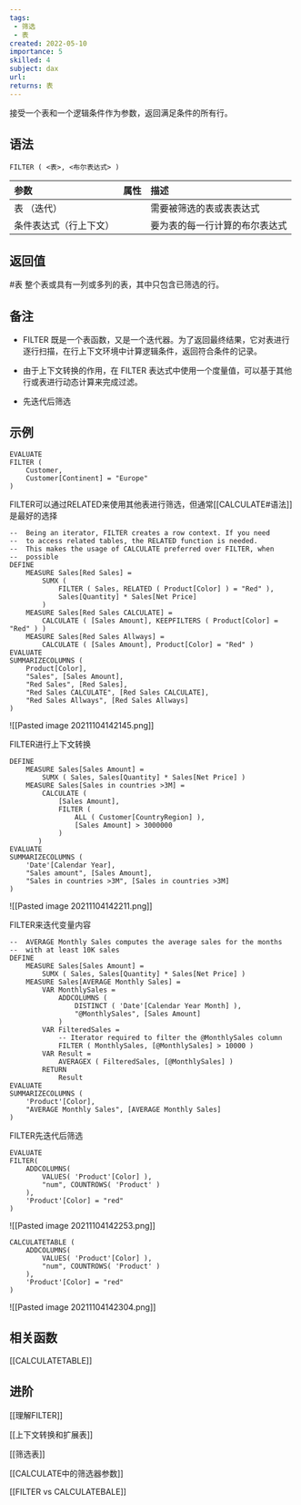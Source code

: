 ```yaml
---
tags:
 - 筛选
 - 表
created: 2022-05-10
importance: 5
skilled: 4
subject: dax
url: 
returns: 表
---
```





接受一个表和一个逻辑条件作为参数，返回满足条件的所有行。

## 语法

```DAX
FILTER ( <表>, <布尔表达式> )
```

|参数|属性|描述|
| :----------------------------------------------------------- | :--------- | :----------------------------------------------------------- |
|表 （迭代）||需要被筛选的表或表表达式|
|条件表达式（行上下文）||要为表的每一行计算的布尔表达式|

## 返回值

#表 整个表或具有一列或多列的表，其中只包含已筛选的行。

## 备注

-   FILTER 既是一个表函数，又是一个迭代器。为了返回最终结果，它对表进行逐行扫描，在行上下文环境中计算逻辑条件，返回符合条件的记录。
    
-   由于上下文转换的作用，在 FILTER 表达式中使用一个度量值，可以基于其他行或表进行动态计算来完成过滤。
    
-   先迭代后筛选
    

## 示例

```DAX
EVALUATE
FILTER (
    Customer,
    Customer[Continent] = "Europe"
)
```

FILTER可以通过RELATED来使用其他表进行筛选，但通常[[CALCULATE#语法]]是最好的选择

```DAX
--  Being an iterator, FILTER creates a row context. If you need
--  to access related tables, the RELATED function is needed.
--  This makes the usage of CALCULATE preferred over FILTER, when
--  possible
DEFINE
    MEASURE Sales[Red Sales] =
        SUMX (
            FILTER ( Sales, RELATED ( Product[Color] ) = "Red" ),
            Sales[Quantity] * Sales[Net Price]
        )
    MEASURE Sales[Red Sales CALCULATE] =
        CALCULATE ( [Sales Amount], KEEPFILTERS ( Product[Color] = "Red" ) )
    MEASURE Sales[Red Sales Allways] =
        CALCULATE ( [Sales Amount], Product[Color] = "Red" ) 
EVALUATE
SUMMARIZECOLUMNS (
    Product[Color],
    "Sales", [Sales Amount],
    "Red Sales", [Red Sales],
    "Red Sales CALCULATE", [Red Sales CALCULATE],
    "Red Sales Allways", [Red Sales Allways]
)
```

![[Pasted image 20211104142145.png]]

FILTER进行上下文转换

```DAX
DEFINE
    MEASURE Sales[Sales Amount] =
        SUMX ( Sales, Sales[Quantity] * Sales[Net Price] )
    MEASURE Sales[Sales in countries >3M] =
        CALCULATE (
            [Sales Amount],
            FILTER (
                ALL ( Customer[CountryRegion] ),
                [Sales Amount] > 3000000
            )
       )
EVALUATE
SUMMARIZECOLUMNS (
    'Date'[Calendar Year],
    "Sales amount", [Sales Amount],
    "Sales in countries >3M", [Sales in countries >3M]
)
```

![[Pasted image 20211104142211.png]]

FILTER来迭代变量内容

```DAX
--  AVERAGE Monthly Sales computes the average sales for the months
--  with at least 10K sales
DEFINE
    MEASURE Sales[Sales Amount] =
        SUMX ( Sales, Sales[Quantity] * Sales[Net Price] )
    MEASURE Sales[AVERAGE Monthly Sales] =
        VAR MonthlySales =
            ADDCOLUMNS (
                DISTINCT ( 'Date'[Calendar Year Month] ),
                "@MonthlySales", [Sales Amount]
            )
        VAR FilteredSales =
            -- Iterator required to filter the @MonthlySales column       
            FILTER ( MonthlySales, [@MonthlySales] > 10000 )
        VAR Result =
            AVERAGEX ( FilteredSales, [@MonthlySales] )
        RETURN
            Result
EVALUATE
SUMMARIZECOLUMNS (
    'Product'[Color],
    "AVERAGE Monthly Sales", [AVERAGE Monthly Sales]
)
```

FILTER先迭代后筛选

```DAX
EVALUATE
FILTER(
    ADDCOLUMNS(
        VALUES( 'Product'[Color] ), 
        "num", COUNTROWS( 'Product' )
    ),
    'Product'[Color] = "red"
)
```

![[Pasted image 20211104142253.png]]

```DAX
CALCULATETABLE (
    ADDCOLUMNS(
        VALUES( 'Product'[Color] ), 
        "num", COUNTROWS( 'Product' )
    ),
    'Product'[Color] = "red"
)
```

![[Pasted image 20211104142304.png]]

## 相关函数

[[CALCULATETABLE]]

## 进阶

[[理解FILTER]]

[[上下文转换和扩展表]]

[[筛选表]]

[[CALCULATE中的筛选器参数]]

[[FILTER vs CALCULATEBALE]]